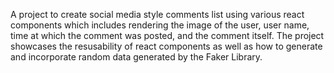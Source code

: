 A project to create social media style comments list using various react components which includes rendering the image of the user, user name, time at which the comment was posted, and the comment itself. The project showcases the resusability of react components as well as how to generate and incorporate random data generated by the Faker Library.

